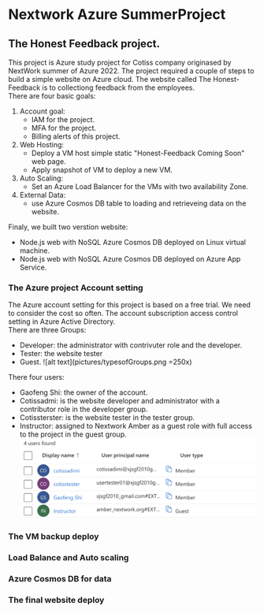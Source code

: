 # Nextwork Azure SummerProject
## The Honest Feedback project. 
This project is Azure study project for Cotiss company originased by NextWork summer of Azure 2022. The project required a couple of steps to build a simple website on Azure cloud. 
The website called The Honest-Feedback is to collectiong feedback from the employees. \
There are four basic goals:
1. Account goal:
   - IAM for the project.
   - MFA for the project. 
   - Billing alerts of this project.
2. Web Hosting: 
   - Deploy a VM host simple static "Honest-Feedback Coming Soon" web page. 
   - Apply snapshot of VM to deploy a new VM. 
3. Auto Scaling:
   - Set an Azure Load Balancer for the VMs with two availability Zone. 
4. External Data:
   - use Azure Cosmos DB table to loading and retrieveing data on the website.<br/>

Finaly, we built two verstion website:
   - Node.js web with NoSQL Azure Cosmos DB deployed on Linux virtual machine. 
   - Node.js web with NoSQL Azure Cosmos DB deployed on Azure App Service. 
   
   
### The Azure project Account setting
The Azure account setting for this project is based on a free trial.  We need to consider the cost so often. 
The account subscription access control  setting in Azure Active Directory.\
There are three Groups:
   - Developer: the administrator with contrivuter role and the developer. 
   - Tester: the website tester
   - Guest.
   ![alt text](pictures/typesofGroups.png =250x)

There four users:
   - Gaofeng Shi: the owner of the account. 
   - Cotissadmi: is the website developer and administrator with a contributor role in the developer group.
   - Cotissterster: is the website tester in the tester group.
   - Instructor: assigned to Nextwork Amber as a guest role with full access to the project in the guest group. 
   ![alt text](pictures/uesrs.png)


### The VM backup deploy

### Load Balance and Auto scaling

### Azure Cosmos DB for data

### The final website deploy
 

